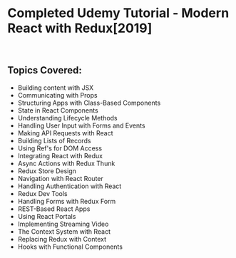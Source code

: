 <h1>Completed Udemy Tutorial - Modern React with Redux[2019]</h1><br>
<h2>Topics Covered:</h2>
<ul>
  <li>Building content with JSX</li>
  <li>Communicating with Props</li>
  <li>Structuring Apps with Class-Based Components</li>
  <li>State in React Components</li>
  <li>Understanding Lifecycle Methods</li>
  <li>Handling User Input with Forms and Events</li>
  <li>Making API Requests with React</li>
  <li>Building Lists of Records</li>
  <li>Using Ref's for DOM Access</li>
  <li>Integrating React with Redux</li>
  <li>Async Actions with Redux Thunk</li>
  <li>Redux Store Design</li>
  <li>Navigation with React Router</li>
  <li>Handling Authentication with React</li>
  <li>Redux Dev Tools</li>
  <li>Handling Forms with Redux Form</li>
  <li>REST-Based React Apps</li>
  <li>Using React Portals</li>
  <li>Implementing Streaming Video</li>
  <li>The Context System with React</li>
  <li>Replacing Redux with Context</li>
  <li>Hooks with Functional Components</li>
</ul>